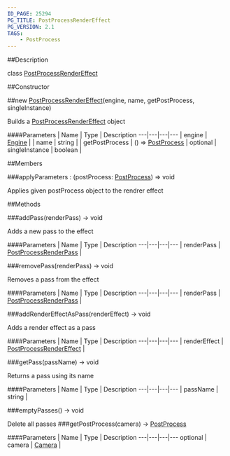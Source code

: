 ```yaml
---
ID_PAGE: 25294
PG_TITLE: PostProcessRenderEffect
PG_VERSION: 2.1
TAGS:
    - PostProcess
---
```

##Description

class [PostProcessRenderEffect](/classes/2.2-alpha/PostProcessRenderEffect)



##Constructor

##new [PostProcessRenderEffect](/classes/2.2-alpha/PostProcessRenderEffect)(engine, name, getPostProcess, singleInstance)

Builds a [PostProcessRenderEffect](/classes/2.2-alpha/PostProcessRenderEffect) object

####Parameters
 | Name | Type | Description
---|---|---|---
 | engine | [Engine](/classes/2.2-alpha/Engine) | 
 | name | string | 
 | getPostProcess | () =&gt; [PostProcess](/classes/2.2-alpha/PostProcess) | 
optional | singleInstance | boolean | 

##Members

###applyParameters : (postProcess: [PostProcess](/classes/2.2-alpha/PostProcess)) =&gt; void

Applies given postProcess object to the rendrer effect

##Methods

###addPass(renderPass) &rarr; void

Adds a new pass to the effect

####Parameters
 | Name | Type | Description
---|---|---|---
 | renderPass | [PostProcessRenderPass](/classes/2.2-alpha/PostProcessRenderPass) | 

###removePass(renderPass) &rarr; void

Removes a pass from the effect

####Parameters
 | Name | Type | Description
---|---|---|---
 | renderPass | [PostProcessRenderPass](/classes/2.2-alpha/PostProcessRenderPass) | 

###addRenderEffectAsPass(renderEffect) &rarr; void

Adds a render effect as a pass

####Parameters
 | Name | Type | Description
---|---|---|---
 | renderEffect | [PostProcessRenderEffect](/classes/2.2-alpha/PostProcessRenderEffect) | 

###getPass(passName) &rarr; void

Returns a pass using its name

####Parameters
 | Name | Type | Description
---|---|---|---
 | passName | string | 

###emptyPasses() &rarr; void

Delete all passes
###getPostProcess(camera) &rarr; [PostProcess](/classes/2.2-alpha/PostProcess)



####Parameters
 | Name | Type | Description
---|---|---|---
optional | camera | [Camera](/classes/2.2-alpha/Camera) | 


